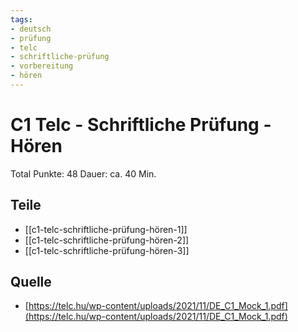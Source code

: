 ```yaml
---
tags:
- deutsch
- prüfung
- telc
- schriftliche-prüfung
- vorbereitung
- hören
---
```


# C1 Telc - Schriftliche Prüfung - Hören

Total Punkte: 48
Dauer: ca. 40 Min.

## Teile

- [[c1-telc-schriftliche-prüfung-hören-1]]
- [[c1-telc-schriftliche-prüfung-hören-2]]
- [[c1-telc-schriftliche-prüfung-hören-3]]

## Quelle

- [https://telc.hu/wp-content/uploads/2021/11/DE_C1_Mock_1.pdf](https://telc.hu/wp-content/uploads/2021/11/DE_C1_Mock_1.pdf)
